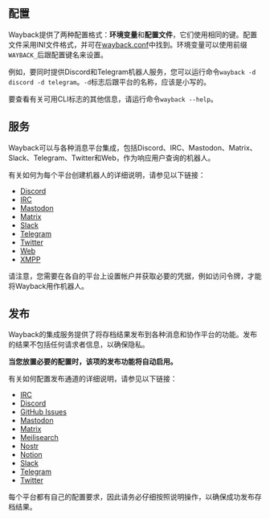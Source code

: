## 配置

Wayback提供了两种配置格式：**环境变量**和**配置文件**，它们使用相同的键。配置文件采用INI文件格式，并可在[wayback.conf](https://github.com/wabarc/wayback/blob/main/wayback.conf)中找到。环境变量可以使用前缀`WAYBACK_`后跟配置键名来设置。

例如，要同时提供Discord和Telegram机器人服务，您可以运行命令`wayback -d discord -d telegram`。`-d`标志后跟平台的名称，应该是小写的。

要查看有关可用CLI标志的其他信息，请运行命令`wayback --help`。

## 服务

Wayback可以与各种消息平台集成，包括Discord、IRC、Mastodon、Matrix、Slack、Telegram、Twitter和Web，作为响应用户查询的机器人。

有关如何为每个平台创建机器人的详细说明，请参见以下链接：

- [Discord](integrations/discord.md)
- [IRC](integrations/irc.md)
- [Mastodon](integrations/mastodon.md)
- [Matrix](integrations/matrix.md)
- [Slack](integrations/slack.md)
- [Telegram](integrations/telegram.md)
- [Twitter](integrations/twitter.md)
- [Web](integrations/web.md)
- [XMPP](integrations/xmpp.md)

请注意，您需要在各自的平台上设置帐户并获取必要的凭据，例如访问令牌，才能将Wayback用作机器人。

## 发布

Wayback的集成服务提供了将存档结果发布到各种消息和协作平台的功能。发布的结果不包括任何请求者信息，以确保隐私。

**当您放置必要的配置时，该项的发布功能将自动启用。**

有关如何配置发布通道的详细说明，请参见以下链接：

- [IRC](integrations/irc.md)
- [Discord](integrations/discord.md)
- [GitHub Issues](integrations/github.md)
- [Mastodon](integrations/mastodon.md)
- [Matrix](integrations/matrix.md)
- [Meilisearch](integrations/meilisearch.md)
- [Nostr](integrations/nostr.md)
- [Notion](integrations/notion.md)
- [Slack](integrations/slack.md)
- [Telegram](integrations/telegram.md)
- [Twitter](integrations/twitter.md)

每个平台都有自己的配置要求，因此请务必仔细按照说明操作，以确保成功发布存档结果。
